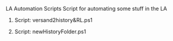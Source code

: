 LA Automation Scripts
Script for automating some stuff in the LA

1. Script: versand2history&RL.ps1
  
  
  
2. Script: newHistoryFolder.ps1
  
  
  
  
  
